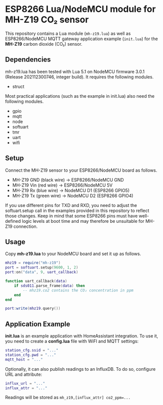 # ESP8266 Lua/NodeMCU module for MH-Z19 CO₂ sensor

This repository contains a Lua module (`mh-z19.lua`) as well as ESP8266/NodeMCU
MQTT gateway application example (`init.lua`) for the **MH-Z19** carbon dioxide
(CO₂) sensor.

## Dependencies

mh-z19.lua has been tested with Lua 5.1 on NodeMCU firmware 3.0.1
(Release 202112300746, integer build). It requires the following modules.

* struct

Most practical applications (such as the example in init.lua) also need the
following modules.

* gpio
* mqtt
* node
* softuart
* tmr
* uart
* wifi

## Setup

Connect the MH-Z19 sensor to your ESP8266/NodeMCU board as follows.

* MH-Z19 GND (black wire) → ESP8266/NodeMCU GND
* MH-Z19 Vin (red wire) → ESP8266/NodeMCU 5V
* MH-Z19 Rx (blue wire) → NodeMCU D1 (ESP8266 GPIO5)
* MH-Z19 Tx (green wire) → NodeMCU D2 (ESP8266 GPIO4)

If you use different pins for TXD and RXD, you need to adjust the
softuart.setup call in the examples provided in this repository to reflect
those changes. Keep in mind that some ESP8266 pins must have well-defined logic
levels at boot time and may therefore be unsuitable for MH-Z19 connection.

## Usage

Copy **mh-z19.lua** to your NodeMCU board and set it up as follows.

```lua
mhz19 = require("mh-z19")
port = softuart.setup(9600, 1, 2)
port:on("data", 9, uart_callback)

function uart_callback(data)
	if sds011.parse_frame(data) then
		-- mhz19.co2 contains the CO₂ concentration in ppm
	end
end

port:write(mhz19.query())
```

## Application Example

**init.lua** is an example application with HomeAssistant integration.
To use it, you need to create a **config.lua** file with WiFI and MQTT settings:

```lua
station_cfg.ssid = "..."
station_cfg.pwd = "..."
mqtt_host = "..."
```

Optionally, it can also publish readings to an InfluxDB.
To do so, configure URL and attribute:

```lua
influx_url = "..."
influx_attr = "..."
```

Readings will be stored as `mh_z19,[influx_attr] co2_ppm=...`

